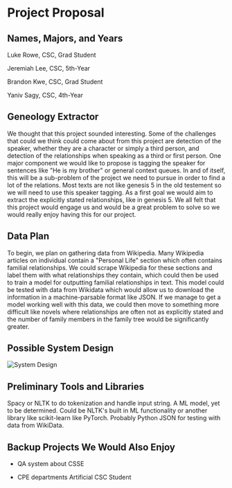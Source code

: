 # Project Proposal
## Names, Majors, and Years
Luke Rowe, CSC, Grad Student

Jeremiah Lee, CSC, 5th-Year

Brandon Kwe, CSC, Grad Student

Yaniv Sagy, CSC, 4th-Year

## Geneology Extractor
We thought that this project sounded interesting.
Some of the challenges that could we think could come about from this project are detection of the speaker, whether they are a character or simply a third person, and detection of the relationships when speaking as a third or first person.
One major component we would like to propose is tagging the speaker for sentences like "He is my brother" or general context queues.
In and of itself, this will be a sub-problem of the project we need to pursue in order to find a lot of the relations.
Most texts are not like genesis 5 in the old testement so we will need to use this speaker tagging.
As a first goal we would aim to extract the explicitly stated relationships, like in genesis 5.
We all felt that this project would engage us and would be a great problem to solve so we would really enjoy having this for our project.

## Data Plan
To begin, we plan on gathering data from Wikipedia. Many Wikipedia articles on individual contain a "Personal Life" section which often contains familial relationships. We could scrape Wikipedia for these sections and label them with what relationships they contain, which could then be used to train a model for outputting familial relationships in text. This model could be tested with data from Wikidata which would allow us to download the information in a machine-parsable format like JSON. If we manage to get a model working well with this data, we could then move to something more difficult like novels where relationships are often not as explicitly stated and the number of family members in the family tree would be significantly greater.

## Possible System Design
![System Design](Diagram.drawio.png)

## Preliminary Tools and Libraries
Spacy or NLTK to do tokenization and handle input string.
A ML model, yet to be determined. Could be NLTK's built in ML functionality or another library like scikit-learn like PyTorch.
Probably Python JSON for testing with data from WikiData.


## Backup Projects We Would Also Enjoy
- QA system about CSSE

- CPE departments Artificial CSC Student
